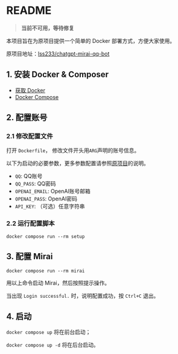 # README

> **当前不可用，等待修复**

本项目旨在为原项目提供一个简单的 Docker 部署方式，方便大家使用。

原项目地址：[lss233/chatgpt-mirai-qq-bot](https://github.com/lss233/chatgpt-mirai-qq-bot)

## 1. 安装 Docker & Composer

- [获取 Docker](https://docs.docker.com/get-docker/)
- [Docker Compose](https://docs.docker.com/compose/install/)

## 2. 配置账号

### 2.1 修改配置文件

打开 `Dockerfile`， 修改文件开头用`ARG`声明的账号信息。

以下为启动的必要参数，更多参数配置请参照[原项目](https://github.com/lss233/chatgpt-mirai-qq-bot)的说明。

- `QQ`: QQ账号
- `QQ_PASS`: QQ密码
- `OPENAI_EMAIL`: OpenAI账号邮箱
- `OPENAI_PASS`: OpenAI密码
- `API_KEY`: （可选）任意字符串

### 2.2 运行配置脚本

`docker compose run --rm setup`

## 3. 配置 Mirai

`docker compose run --rm mirai`

用以上命令启动 Mirai，然后按照提示操作。

当出现 `Login successful.` 时，说明配置成功，按 `Ctrl+C` 退出。

## 4. 启动

`docker compose up` 将在前台启动；

`docker compose up -d` 将在后台启动。
